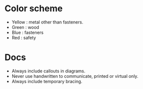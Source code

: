 # Color scheme
- Yellow : metal other than fasteners.
- Green : wood
- Blue : fasteners
- Red : safety


# Docs
- Always include callouts in diagrams.
- Never use handwritten to communicate, printed or virtual only.
- Always include temporary bracing.